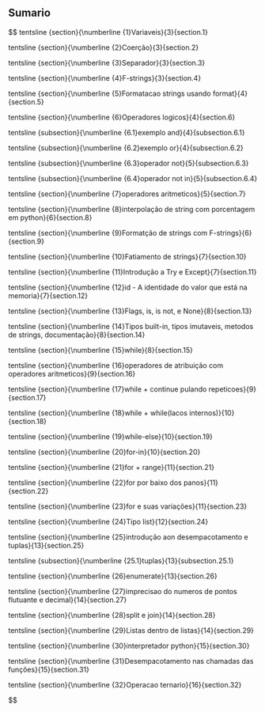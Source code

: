 ## Sumario

$$ tentsline {section}{\numberline {1}Variaveis}{3}{section.1}

 tentsline {section}{\numberline {2}Coerção}{3}{section.2}

 tentsline {section}{\numberline {3}Separador}{3}{section.3}

 tentsline {section}{\numberline {4}F-strings}{3}{section.4}

 tentsline {section}{\numberline {5}Formatacao strings usando format}{4}{section.5}

 tentsline {section}{\numberline {6}Operadores logicos}{4}{section.6}

 tentsline {subsection}{\numberline {6.1}exemplo and}{4}{subsection.6.1}

 tentsline {subsection}{\numberline {6.2}exemplo or}{4}{subsection.6.2}

 tentsline {subsection}{\numberline {6.3}operador not}{5}{subsection.6.3}

 tentsline {subsection}{\numberline {6.4}operador not in}{5}{subsection.6.4}

 tentsline {section}{\numberline {7}operadores aritmeticos}{5}{section.7}

 tentsline {section}{\numberline {8}interpolação de string com porcentagem em python}{6}{section.8}

 tentsline {section}{\numberline {9}Formatção de strings com F-strings}{6}{section.9}

 tentsline {section}{\numberline {10}Fatiamento de strings}{7}{section.10}

 tentsline {section}{\numberline {11}Introdução a Try e Except}{7}{section.11}

 tentsline {section}{\numberline {12}id - A identidade do valor que está na memoria}{7}{section.12}

 tentsline {section}{\numberline {13}Flags, is, is not, e None}{8}{section.13}

 tentsline {section}{\numberline {14}Tipos built-in, tipos imutaveis, metodos de strings, documentação}{8}{section.14}

 tentsline {section}{\numberline {15}while}{8}{section.15}

 tentsline {section}{\numberline {16}operadores de atribuição com operadores aritmeticos}{9}{section.16}

 tentsline {section}{\numberline {17}while + continue pulando repeticoes}{9}{section.17}

 tentsline {section}{\numberline {18}while + while(lacos internos)}{10}{section.18}

 tentsline {section}{\numberline {19}while-else}{10}{section.19}

 tentsline {section}{\numberline {20}for-in}{10}{section.20}

 tentsline {section}{\numberline {21}for + range}{11}{section.21}

 tentsline {section}{\numberline {22}for por baixo dos panos}{11}{section.22}

 tentsline {section}{\numberline {23}for e suas variações}{11}{section.23}

 tentsline {section}{\numberline {24}Tipo list}{12}{section.24}

 tentsline {section}{\numberline {25}introdução aon desempacotamento e tuplas}{13}{section.25}

 tentsline {subsection}{\numberline {25.1}tuplas}{13}{subsection.25.1}

 tentsline {section}{\numberline {26}enumerate}{13}{section.26}

 tentsline {section}{\numberline {27}imprecisao do numeros de pontos flutuante e decimal}{14}{section.27}

 tentsline {section}{\numberline {28}split e join}{14}{section.28}

 tentsline {section}{\numberline {29}Listas dentro de listas}{14}{section.29}

 tentsline {section}{\numberline {30}interpretador python}{15}{section.30}

 tentsline {section}{\numberline {31}Desempacotamento nas chamadas das funções}{15}{section.31}

 tentsline {section}{\numberline {32}Operacao ternario}{16}{section.32}

$$